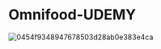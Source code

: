 # Omnifood-UDEMY
![0454f9348947678503d28ab0e383e4ca](https://user-images.githubusercontent.com/63552067/212501006-f83a2377-2554-4234-9381-2c359223e10a.png)
